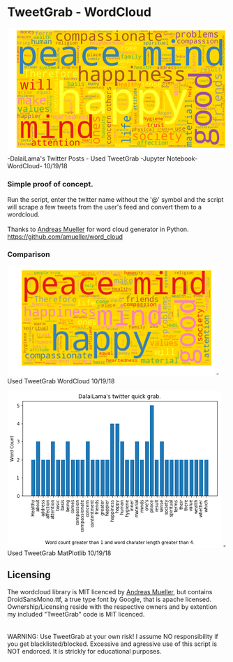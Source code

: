 # TweetGrab - WordCloud
![WordCloud](https://github.com/Hamberfim/TweetGrab_WordCloud/blob/master/DalaiLamaJupt.png)
-DalaiLama's Twitter Posts - Used TweetGrab -Jupyter Notebook- WordCloud- 10/19/18

### Simple proof of concept.
Run the script, enter the twitter name without the '@' symbol and the script will scrape a few tweets from the user's feed and convert them to a wordcloud.
<br/><br/>
Thanks to [Andreas Mueller](http://amueller.github.io/) for word cloud generator in Python.
https://github.com/amueller/word_cloud

### Comparison
![WordCloud](https://github.com/Hamberfim/TweetGrab_WordCloud/blob/master/DalaiLama.png)
-Used TweetGrab WordCloud 10/19/18

![Plot](https://github.com/Hamberfim/TweetGrab_WordCloud/blob/master/DalaiLamaBar.png)
-Used TweetGrab MatPlotlib 10/19/18
<br/>
## Licensing
The wordcloud library is MIT licenced by [Andreas Mueller](http://amueller.github.io/), but contains DroidSansMono.ttf, a true type font by Google, that is apache licensed. Ownership/Licensing reside with the respective owners and by extention my included "TweetGrab" code is MIT licenced.
<br/><br/><br/>
WARNING: 
Use TweetGrab at your own risk! I assume NO responsibility if you get blacklisted/blocked. Excessive and agressive use of this script is NOT endorced. It is strickly for educational purposes.
